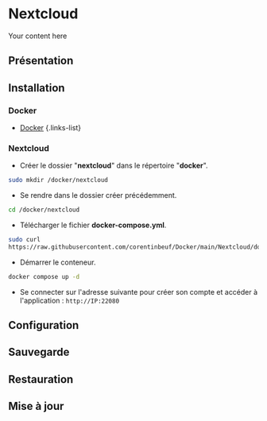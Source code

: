 # Nextcloud
Your content here

## Présentation

## Installation
### Docker
- [Docker](/documentation/linux/docker)
{.links-list}

### Nextcloud
- Créer le dossier "**nextcloud**" dans le répertoire "**docker**".
```bash
sudo mkdir /docker/nextcloud
```
- Se rendre dans le dossier créer précédemment.
```bash
cd /docker/nextcloud
```
- Télécharger le fichier **docker-compose.yml**.
```bash
sudo curl 
https://raw.githubusercontent.com/corentinbeuf/Docker/main/Nextcloud/docker-compose.yml > docker-compose.yml
```
- Démarrer le conteneur.
```bash
docker compose up -d
```
- Se connecter sur l'adresse suivante pour créer son compte et accéder à l'application : `http://IP:22080`

## Configuration


## Sauvegarde

## Restauration

## Mise à jour